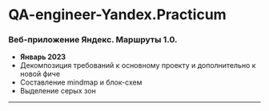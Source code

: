 # QA-engineer-Yandex.Practicum
### Веб-приложение Яндекс. Маршруты 1.0.
- **Январь 2023**
- Декомпозиция требований к основному проекту и дополнительно к новой фиче
- Составление mindmap и блок-схем
- Выделение серых зон
---
